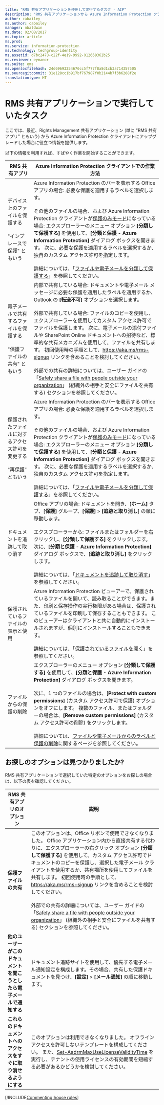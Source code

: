 ```yaml
---
title: "RMS 共有アプリケーションを使用して実行するタスク - AIP"
description: "RMS 共有アプリケーションから Azure Information Protection クライアントにアップグレードしたユーザー向けの手順です。"
author: cabailey
ms.author: cabailey
manager: mbaldwin
ms.date: 02/08/2017
ms.topic: article
ms.prod: 
ms.service: information-protection
ms.technology: techgroup-identity
ms.assetid: d7bc2478-c22f-4e19-9992-012658362b25
ms.reviewer: eymanor
ms.suite: ems
ms.openlocfilehash: 24d69693254670cc5f777f8a8d1cb3a714357505
ms.sourcegitcommit: 31e128cc1b917bf767987f0b2144b7f3b6288f2e
translationtype: HT
---
```

# <a name="tasks-that-you-used-to-do-with-the-rms-sharing-application"></a>RMS 共有アプリケーションで実行していたタスク

ここでは、最近、Rights Management 共有アプリケーション (単に "RMS 共有アプリ" ともいう) から Azure Information Protection クライアントにアップグレードした場合に役立つ情報を提供します。 

以下の情報を利用すれば、すばやく作業を開始することができます。

|RMS 共有アプリ|Azure Information Protection クライアントでの作業方法
|-----------|--------------------|
|デバイス上のファイルを保護する <br /><br />"インプレースで保護" ともいう|Azure Information Protection のバーを表示する Office アプリの場合: 必要な保護を適用するラベルを選択します。<br /><br />その他のファイルの場合、および Azure Information Protection クライアントが[保護のみモード](client-protection-only-mode.md)になっている場合: エクスプローラーのメニュー オプション **[分類して保護する]** を使用して、**[分類と保護 - Azure Information Protection]** ダイアログ ボックスを開きます。 次に、必要な保護を適用するラベルを選択するか、独自のカスタム アクセス許可を指定します。 <br /><br />詳細については、「[ファイルや電子メールを分類して保護する](client-classify-protect.md)」を参照してください。
|電子メールで共有するファイルを保護する <br /><br />"保護ファイルの共有" ともいう|内部で共有している場合: ドキュメントや電子メール メッセージに必要な保護を適用したラベルを適用するか、Outlook の **[転送不可]** オプションを選択します。 <br /><br /> 外部で共有している場合: ファイルのコピーを使用し、エクスプローラーを使用してカスタム アクセス許可でファイルを保護します。 次に、電子メールの添付ファイルや SharePoint Online ドキュメントへの招待など、標準的な共有メカニズムを使用して、ファイルを共有します。 初回使用時の手順として、https://aka.ms/rms-signup リンクを含めることを検討してください。 <br /><br />外部での共有の詳細については、ユーザー ガイドの「[Safely share a file with people outside your organization](client-classify-protect.md#safely-share-a-file-with-people-outside-your-organization)」 (組織外の相手と安全にファイルを共有する) セクションを参照してください。
|保護されたファイルに対するアクセス許可を変更する <br /><br />"再保護” ともいう|Azure Information Protection のバーを表示する Office アプリの場合: 必要な保護を適用するラベルを選択します。<br /><br />その他のファイルの場合、および Azure Information Protection クライアントが[保護のみモード](client-protection-only-mode.md)になっている場合: エクスプローラーのメニュー オプション **[分類して保護する]** を使用して、**[分類と保護 - Azure Information Protection]** ダイアログ ボックスを開きます。 次に、必要な保護を適用するラベルを選択するか、独自のカスタム アクセス許可を指定します。<br /><br />詳細については、「[ファイルや電子メールを分類して保護する](client-classify-protect.md)」を参照してください。
|ドキュメントを追跡して取り消す|Office アプリの場合: ドキュメントを開き、**[ホーム]** タブ、**[保護]** グループ、**[保護]** > **[追跡と取り消し]** の順に移動します。<br /><br />エクスプローラーから: ファイルまたはフォルダーを右クリックし、**[分類して保護する]** をクリックします。 次に、**[分類と保護 - Azure Information Protection]** ダイアログ ボックスで、**[追跡と取り消し]** をクリックします。 <br /><br />詳細については、「[ドキュメントを追跡して取り消す](client-track-revoke.md)」を参照してください。
|保護されているファイルの表示と使用|Azure Information Protection ビューアーで、保護されているファイルを開いて、読み取ることができます。また、印刷と保存操作の実行権限がある場合は、保護されているファイルを印刷して保存することもできます。 このビューアーはクライアントと共に自動的にインストールされますが、個別にインストールすることもできます。<br /><br />詳細については、「[保護されているファイルを開く](client-view-use-files.md)」を参照してください。
|ファイルからの保護の削除|エクスプローラーのメニュー オプション **[分類して保護する]** を使用して、**[分類と保護 - Azure Information Protection]** ダイアログ ボックスを開きます。 <br /><br />次に、1 つのファイルの場合は、**[Protect with custom permissions]** (カスタム アクセス許可で保護) オプションをオフにします。 複数のファイル、またはフォルダーの場合は、**[Remove custom permissions]** (カスタム アクセス許可の削除) をクリックします。<br /><br />詳細については、[ファイルや電子メールからのラベルと保護の削除](client-remove-label-protection.md)に関するページを参照してください。|

## <a name="cant-find-the-option-youre-looking-for"></a>お探しのオプションは見つかりましたか?

RMS 共有アプリケーションで選択していた特定のオプションをお探しの場合は、以下の表を確認してください。

|RMS 共有アプリのオプション|説明
|-----------|--------------------|
|**保護ファイルの共有**|このオプションは、Office リボンで使用できなくなりました。 Office アプリケーション内から直接共有する代わりに、エクスプローラーの右クリック オプション **[分類して保護する]** を使用して、カスタム アクセス許可でドキュメントのコピーを保護し、選択した電子メール クライアントを使用するか、共有場所を使用してファイルを共有します。 初回使用時の手順として、https://aka.ms/rms-signup リンクを含めることを検討してください。 <br /><br />外部での共有の詳細については、ユーザー ガイドの「[Safely share a file with people outside your organization](#safely-share-a-file-with-people-outside-your-organization)」 (組織外の相手と安全にファイルを共有する) セクションを参照してください。
|**他のユーザーがこのドキュメントを開こうとしたら電子メールで通知する**|ドキュメント追跡サイトを使用して、優先する電子メール通知設定を構成します。その場合、共有した保護ドキュメントを見つけ、**[設定]** > **[メール通知]** の順に移動します。
|**これらのドキュメントへのアクセスをすぐに取り消せるようにする**|このオプションは利用できなくなりました。 オフライン アクセスを許可しないテンプレートを構成してください。 また、[Set-AadrmMaxUseLicenseValidityTime](/powershell/aadrm/vlatest/set-aadrmmaxuselicensevaliditytime) を実行し、テナントの使用ライセンスの有効期間を短縮する必要があるかどうかを検討してください。







[!INCLUDE[Commenting house rules](../includes/houserules.md)]  
